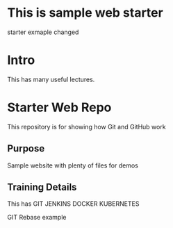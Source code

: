 # This is sample web starter
starter exmaple changed

# Intro
This has many useful lectures.

# Starter Web Repo

This repository is for showing how Git and GitHub work

## Purpose

Sample website with plenty of files for demos

## Training Details
This has GIT JENKINS DOCKER KUBERNETES

GIT Rebase example
